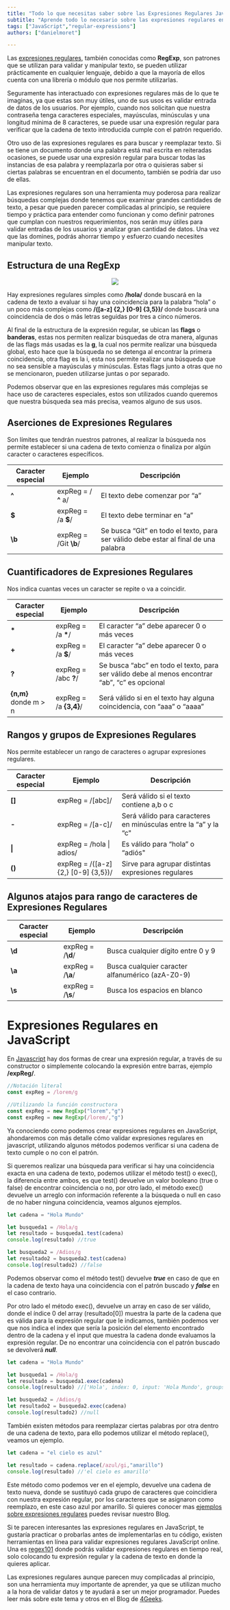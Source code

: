 ```yaml
---
title: "Todo lo que necesitas saber sobre las Expresiones Regulares Javascript"
subtitle: "Aprende todo lo necesario sobre las expresiones regulares en JavaScript. Descubre cómo utilizarlas para validar, buscar y manipular patrones de texto en tus proyectos web."
tags: ["JavaScript","regular-expressions"]
authors: ["danielmoret"]

---
```


Las [expresiones regulares](https://4geeks.com/es/lesson/regex-tutorial-regular-expression-ejemplo), también conocidas como **RegExp**, son patrones que se utilizan para validar y manipular texto, se pueden utilizar prácticamente en cualquier lenguaje, debido a que la mayoría de ellos cuenta con una librería o módulo que nos permite utilizarlas.

Seguramente has interactuado con expresiones regulares más de lo que te imaginas, ya que estas son muy útiles, uno de sus usos es validar entrada de datos de los usuarios. Por ejemplo, cuando nos solicitan que nuestra contraseña tenga caracteres especiales, mayúsculas, minúsculas y una longitud mínima de 8 caracteres, se puede usar una expresión regular para verificar que la cadena de texto introducida cumple con el patrón requerido.

Otro uso de las expresiones regulares es para buscar y reemplazar texto. Si se tiene un documento donde una palabra está mal escrita en reiteradas ocasiones, se puede usar una expresión regular para buscar todas las instancias de esa palabra y reemplazarla por otra o quisieras saber si ciertas palabras se encuentran en el documento, también se podría dar uso de ellas.

Las expresiones regulares son una herramienta muy poderosa para realizar búsquedas complejas donde tenemos que examinar grandes cantidades de texto, a pesar que pueden parecer complicadas al principio, se requiere tiempo y práctica para entender como funcionan y como definir patrones que cumplan con nuestros requerimientos, nos serán muy útiles para validar entradas de los usuarios y analizar gran cantidad de datos. Una vez que las domines, podrás ahorrar tiempo y esfuerzo cuando necesites manipular texto.


## Estructura de una RegExp

<p align="center">
  <img src="https://i.postimg.cc/sDMYsCxZ/Regexp.png">
</p>

Hay expresiones regulares simples como **/hola/** donde buscará en la cadena de texto a evaluar si hay una coincidencia para la palabra “hola” o un poco más complejas como **/([a-z] {2,} [0-9] {3,5})/** donde buscará una coincidencia de dos o más letras seguidas por tres a cinco números.

Al final de la estructura de la expresión regular, se ubican las **flags** o **banderas**, estas nos permiten realizar búsquedas de otra manera, algunas de las flags más usadas es la **g**, la cual  nos permite realizar una búsqueda global, esto hace que la búsqueda no se detenga al encontrar la primera coincidencia, otra flag es la i, esta nos permite realizar una búsqueda que no sea sensible a mayúsculas y minúsculas. Estas flags junto a otras que no se mencionaron, pueden utilizarse juntas o por separado.

Podemos observar que en las expresiones regulares más complejas se hace uso de caracteres especiales, estos son utilizados cuando queremos que nuestra búsqueda sea más precisa, veamos alguno de sus usos.


## Aserciones de Expresiones Regulares

Son límites que tendrán nuestros patrones, al realizar la búsqueda nos permite establecer si una cadena de texto comienza o finaliza por algún caracter o caracteres específicos.

|       Caracter especial         |Ejemplo                          |Descripción                         |
|----------------|-------------------------------|-----------------------------|
|**^**|expReg = / **^** a/         |El texto debe comenzar por “a”        |
|**$**        |expReg = /a **$**/                    |El texto debe terminar en “a”            |
|**\b**         |expReg = /Git **\b**/  |Se busca “Git” en todo el texto, para ser válido debe estar al final de una palabra|

## Cuantificadores de Expresiones Regulares

Nos indica cuantas veces un caracter se repite o va a coincidir.

|       Caracter especial         |Ejemplo                          |Descripción                         |
|----------------|-------------------------------|-----------------------------|
|**\***|expReg = /a **\***/    |El caracter “a” debe aparecer 0 o más veces       |
|**+**        |expReg = /a **$**/                    |El caracter “a” debe aparecer 0 o más veces          |
|**?**         |expReg = /abc **?**/  |Se busca “abc” en todo el texto, para ser válido debe al menos encontrar “ab”, “c” es opcional
|**{n,m}** donde m > n|expReg = /a **{3,4}**/|Será válido si en el texto hay alguna coincidencia, con “aaa” o “aaaa”|

## Rangos y grupos de Expresiones Regulares

Nos permite establecer un rango de caracteres o agrupar expresiones regulares.

|       Caracter especial         |Ejemplo                          |Descripción                         |
|----------------|-------------------------------|-----------------------------|
|**[]**|expReg = /[abc]/   |Será válido si el texto contiene a,b o c     |
|**-**        |expReg = /[a-c]/                   |Será válido para caracteres en minúsculas entre la “a” y la “c"         |
|**\|**         |expReg = /hola \| adios/ |Es válido para “hola” o “adiós"
|**()**|expReg = /([a-z] {2,} [0-9] {3,5})/|Sirve para agrupar distintas expresiones regulares|

## Algunos atajos para rango de caracteres de Expresiones Regulares

|       Caracter especial         |Ejemplo                          |Descripción                         |
|----------------|-------------------------------|-----------------------------|
|**\d**|expReg = /**\d**/        |Busca cualquier dígito entre 0 y 9      |
|**\a**      |expReg = /**\a**/                    |Busca cualquier caracter alfanumérico (azA-Z0-9)|
|**\s**         |expReg = /**\s**/  |Busca los espacios en blanco|

# Expresiones Regulares en JavaScript

En [Javascript](https://4geeks.com/es/lesson/que-es-javascript-aprende-a-programar-en-javascript) hay dos formas de crear una expresión regular, a través de su constructor o simplemente colocando la expresión entre barras, ejemplo **/expReg/**.
```js
//Notación literal
const expReg = /lorem/g

//Utilizando la función constructora
const expReg = new RegExp("lorem","g")
const expReg = new RegExp(/lorem/,"g")
```
Ya conociendo como podemos crear expresiones regulares en JavaScript, ahondaremos con más detalle cómo validar expresiones regulares en javascript, utilizando algunos métodos podemos verificar si una cadena de texto cumple o no con el patrón.

Si queremos realizar una búsqueda para verificar si hay una coincidencia exacta en una cadena de texto, podemos utilizar el método test() o exec(), la diferencia entre ambos, es que test() devuelve un valor booleano (true o false) de encontrar coincidencia o no, por otro lado, el método exec() devuelve un arreglo con información referente a la búsqueda o null en caso de no haber ninguna coincidencia, veamos algunos ejemplos.

```js
let cadena = "Hola Mundo"

let busqueda1 = /Hola/g
let resultado = busqueda1.test(cadena)
console.log(resultado) //true

let busqueda2 = /Adios/g
let resultado2 = busqueda2.test(cadena)
console.log(resultado2) //false
```
Podemos observar como el método test() devuelve ***true*** en caso de que en la cadena de texto haya una coincidencia con el patrón buscado y ***false*** en el caso contrario.

Por otro lado el método exec(), devuelve un array en caso de ser válido, donde el índice 0 del array (resultado[0]) muestra la parte de la cadena que es válida para la expresión regular que le indicamos, también podemos ver que nos indica el index que sería la posición del elemento encontrado dentro de la cadena y el input que muestra la cadena donde evaluamos la expresión regular. De no encontrar una coincidencia con el patrón buscado se devolverá ***null***.

```js
let cadena = "Hola Mundo"

let busqueda1 = /Hola/g
let resultado = busqueda1.exec(cadena)
console.log(resultado) //['Hola', index: 0, input: 'Hola Mundo', groups:undefined]

let busqueda2 = /Adios/g
let resultado2 = busqueda2.exec(cadena)
console.log(resultado2) //null
```

También existen métodos para reemplazar ciertas palabras por otra dentro de una cadena de texto, para ello podemos utilizar el método replace(), veamos un ejemplo.

```js
let cadena = "el cielo es azul"

let resultado = cadena.replace(/azul/gi,"amarillo")
console.log(resultado) //'el cielo es amarillo'
```
Este método como podemos ver en el ejemplo, devuelve una cadena de texto nueva, donde se sustituyó cada grupo de caracteres que coincidiera con nuestra expresión regular, por los caracteres que se asignaron como reemplazo, en este caso azul por amarillo. Si quieres conocer mas [ejemplos sobre expresiones regulares](https://4geeks.com/es/how-to/ejemplos-expresiones-regulares) puedes revisar nuestro Blog.

Si te parecen interesantes las expresiones regulares en JavaScript, te gustaría practicar o probarlas antes de implementarlas en tu código, existen herramientas en línea para validar expresiones regulares JavaScript online. Una es [regex101](https://regex101.com/)  donde podrás validar expresiones regulares en tiempo real, solo colocando tu expresión regular y la cadena de texto en donde la quieres aplicar.

Las expresiones regulares aunque parecen muy complicadas al principio, son una herramienta muy importante de aprender, ya que se utilizan mucho a la hora de validar datos y te ayudará a ser un mejor programador. Puedes leer más sobre este tema y otros en el Blog de [4Geeks](https://4geeks.com/es/how-to).
